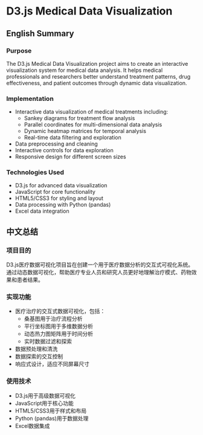 # D3.js Medical Data Visualization

## English Summary

### Purpose
The D3.js Medical Data Visualization project aims to create an interactive visualization system for medical data analysis. It helps medical professionals and researchers better understand treatment patterns, drug effectiveness, and patient outcomes through dynamic data visualization.

### Implementation
- Interactive data visualization of medical treatments including:
  - Sankey diagrams for treatment flow analysis
  - Parallel coordinates for multi-dimensional data analysis
  - Dynamic heatmap matrices for temporal analysis
  - Real-time data filtering and exploration
- Data preprocessing and cleaning
- Interactive controls for data exploration
- Responsive design for different screen sizes

### Technologies Used
- D3.js for advanced data visualization
- JavaScript for core functionality
- HTML5/CSS3 for styling and layout
- Data processing with Python (pandas)
- Excel data integration

## 中文总结

### 项目目的
D3.js医疗数据可视化项目旨在创建一个用于医疗数据分析的交互式可视化系统。通过动态数据可视化，帮助医疗专业人员和研究人员更好地理解治疗模式、药物效果和患者结果。

### 实现功能
- 医疗治疗的交互式数据可视化，包括：
  - 桑基图用于治疗流程分析
  - 平行坐标图用于多维数据分析
  - 动态热力图矩阵用于时间分析
  - 实时数据过滤和探索
- 数据预处理和清洗
- 数据探索的交互控制
- 响应式设计，适应不同屏幕尺寸

### 使用技术
- D3.js用于高级数据可视化
- JavaScript用于核心功能
- HTML5/CSS3用于样式和布局
- Python (pandas)用于数据处理
- Excel数据集成 